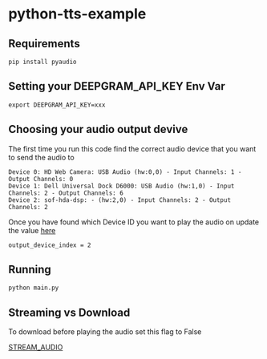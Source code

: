 # python-tts-example

## Requirements

```
pip install pyaudio
```

## Setting your DEEPGRAM_API_KEY Env Var

```
export DEEPGRAM_API_KEY=xxx
```

## Choosing your audio output devive

The first time you run this code find the correct audio device that you want to send the audio to

```
Device 0: HD Web Camera: USB Audio (hw:0,0) - Input Channels: 1 - Output Channels: 0
Device 1: Dell Universal Dock D6000: USB Audio (hw:1,0) - Input Channels: 2 - Output Channels: 6
Device 2: sof-hda-dsp: - (hw:2,0) - Input Channels: 2 - Output Channels: 2
```

Once you have found which Device ID you want to play the audio on update the value [here](https://github.com/DamienDeepgram/python-tts-example/blob/main/main.py#L28)

```output_device_index = 2```

## Running

```
python main.py
```

## Streaming vs Download

To download before playing the audio set this flag to False

[STREAM_AUDIO](https://github.com/DamienDeepgram/python-tts-example/blob/main/main.py#L5-L6)
